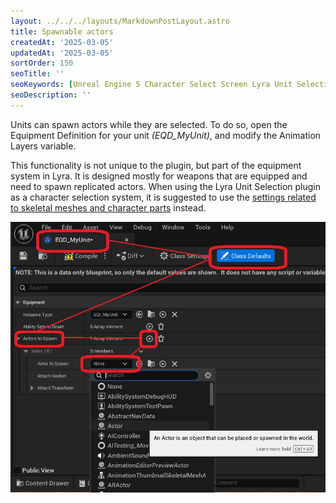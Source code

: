 ```yaml
---
layout: ../../../layouts/MarkdownPostLayout.astro
title: Spawnable actors
createdAt: '2025-03-05'
updatedAt: '2025-03-05'
sortOrder: 150
seoTitle: ''
seoKeywords: [Unreal Engine 5 Character Select Screen Lyra Unit Selection]
seoDescription: ''
---
```


Units can spawn actors while they are selected. To do so, open the Equipment Definition for your unit *(<span class="object">EQD_MyUnit</span>)*, and modify the <span class="variable">Animation Layers</span> variable.

<div class="note">This functionality is not unique to the plugin, but part of the equipment system in Lyra. It is designed mostly for weapons that are equipped and need to spawn replicated actors. When using the Lyra Unit Selection plugin as a character selection system, it is suggested to use the <a href="/lyra-unit-selection/002-customization/070-skeletal-mesh-character-parts">settings related to skeletal meshes and character parts</a> instead.</div> 

![](../../../assets/lyra-unit-selection/spawn-actor.jpg)

